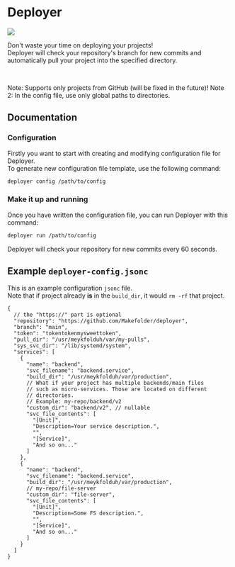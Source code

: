 # Deployer

<div align="left">
    <img src="https://img.shields.io/badge/Rust-DDA484?logo=Rust&logoColor=white" />
</div>

Don't waste your time on deploying your projects! <br />
Deployer will check your repository's branch for new commits
and automatically pull your project into the specified directory.

<br/>

Note: Supports only projects from GitHub (will be fixed in the future)!
Note 2: In the config file, use only global paths to directories.

## Documentation

### Configuration

Firstly you want to start with creating and modifying configuration file for Deployer. <br />
To generate new configuration file template, use the following command:

```Bash
deployer config /path/to/config
```

### Make it up and running

Once you have written the configuration file, you can run Deployer with this command:

```Bash
deployer run /path/to/config
```

Deployer will check your repository for new commits every 60 seconds.

## Example `deployer-config.jsonc`

This is an example configuration `jsonc` file.  
Note that if project already **is** in the `build_dir`, it
would `rm -rf` that project.

```jsonc
{
  // the "https://" part is optional
  "repository": "https://github.com/Makefolder/deployer",
  "branch": "main",
  "token": "tokentokenmysweettoken",
  "pull_dir": "/usr/meykfolduh/var/my-pulls",
  "sys_svc_dir": "/lib/systemd/system",
  "services": [
    {
      "name": "backend",
      "svc_filename": "backend.service",
      "build_dir": "/usr/meykfolduh/var/production",
      // What if your project has multiple backends/main files
      // such as micro-services. Those are located on different
      // directories.
      // Example: my-repo/backend/v2
      "custom_dir": "backend/v2", // nullable
      "svc_file_contents": [
        "[Unit]",
        "Description=Your service description.",
        "",
        "[Service]",
        "And so on..."
      ]
    },
    {
      "name": "backend",
      "svc_filename": "backend.service",
      "build_dir": "/usr/meykfolduh/var/production",
      // my-repo/file-server
      "custom_dir": "file-server",
      "svc_file_contents": [
        "[Unit]",
        "Description=Some FS description.",
        "",
        "[Service]",
        "And so on..."
      ]
    }
  ]
}
```
